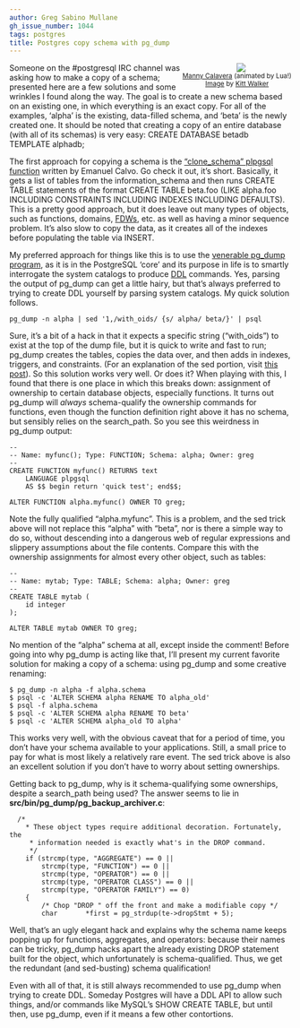 ```yaml
---
author: Greg Sabino Mullane
gh_issue_number: 1044
tags: postgres
title: Postgres copy schema with pg_dump
---
```




<div class="separator" style="clear: both; float:right; text-align: center; padding-bottom: 1px"><a href="/blog/2014/10/09/postgres-copy-schema-with-pgdump/image-0-big.jpeg" imageanchor="1" style="clear: right; margin-bottom: 1em; margin-left: 1em;"><img border="0" src="/blog/2014/10/09/postgres-copy-schema-with-pgdump/image-0.jpeg"/></a>
<br/><small><a href="https://en.wikipedia.org/wiki/Grim_Fandango">Manny Calavera</a> (animated by Lua!)<br/><a href="https://flic.kr/p/6mkS3M">Image</a> by <a href="https://www.flickr.com/photos/kittwalker/">Kitt Walker</a></small></div>

Someone on the #postgresql IRC channel was asking how to make a copy of a schema; presented here are a few solutions and some wrinkles I found along the way. The goal is to create a new schema based on an existing one, in which everything is an exact copy. For all of the examples, ‘alpha’ is the existing, data-filled schema, and ‘beta’ is the newly created one. It should be noted that creating a copy of an entire database (with all of its schemas) is very easy: CREATE DATABASE betadb TEMPLATE alphadb;

The first approach for copying a schema is the [“clone_schema” plpgsql function](https://wiki.postgresql.org/wiki/Clone_schema)
written by Emanuel Calvo. Go check it out, it’s short. Basically, it gets a list of tables from the information_schema and then runs CREATE TABLE statements of the format CREATE TABLE beta.foo (LIKE alpha.foo INCLUDING CONSTRAINTS INCLUDING INDEXES INCLUDING DEFAULTS). This is a pretty good approach, but it does leave out many types of objects, such as functions, domains, [FDWs](https://wiki.postgresql.org/wiki/Foreign_data_wrappers), etc. as well as having a minor sequence problem. It’s also slow to copy the data, as it creates all of the indexes before populating the table via INSERT.

My preferred approach for things like this is to use the [venerable pg_dump program](https://www.postgresql.org/docs/current/static/app-pgdump.html), as it is in the PostgreSQL ‘core’ and its purpose in life is to smartly interrogate the system catalogs to produce [DDL](https://en.wikipedia.org/wiki/Data_definition_language) commands. Yes, parsing the output of pg_dump can get a little hairy, but that’s always preferred to trying to create DDL yourself by parsing system catalogs. My quick solution follows.

```
pg_dump -n alpha | sed '1,/with_oids/ {s/ alpha/ beta/}' | psql
```

Sure, it’s a bit of a hack in that it expects a specific string (“with_oids”) to exist at the top of the dump file, but it is quick to write and fast to run; pg_dump creates the tables, copies the data over, and then adds in indexes, triggers, and constraints. (For an explanation of the sed portion, visit [this post](/blog/2013/10/28/postgres-sed-pgdump-warnings)). So this solution works very well. Or does it? When playing with this, I found that there is one place in which this breaks down: assignment of ownership to certain database objects, especially functions. It turns out pg_dump will *always* schema-qualify the ownership commands for functions, even though the function definition right above it has no schema, but sensibly relies on the search_path. So you see this weirdness in pg_dump output:

```
--
-- Name: myfunc(); Type: FUNCTION; Schema: alpha; Owner: greg
--
CREATE FUNCTION myfunc() RETURNS text
    LANGUAGE plpgsql
    AS $$ begin return 'quick test'; end$$;

ALTER FUNCTION alpha.myfunc() OWNER TO greg;
```

Note the fully qualified “alpha.myfunc”. This is a problem, and the sed trick above will not replace this “alpha” with “beta”, nor is there a simple way to do so, without descending into a dangerous web of regular expressions and slippery assumptions about the file contents. Compare this with the ownership assignments for almost every other object, such as tables:

```
--
-- Name: mytab; Type: TABLE; Schema: alpha; Owner: greg
--
CREATE TABLE mytab (
    id integer
);

ALTER TABLE mytab OWNER TO greg;
```

No mention of the “alpha” schema at all, except inside the comment! Before going into why pg_dump is acting like that, I’ll present my current favorite solution for making a copy of a schema: using pg_dump and some creative renaming:

```
$ pg_dump -n alpha -f alpha.schema
$ psql -c 'ALTER SCHEMA alpha RENAME TO alpha_old'
$ psql -f alpha.schema
$ psql -c 'ALTER SCHEMA alpha RENAME TO beta'
$ psql -c 'ALTER SCHEMA alpha_old TO alpha'
```

This works very well, with the obvious caveat that for a period of time, you don’t have your schema available to your applications. Still, a small price to pay for what is most likely a relatively rare event. The sed trick above is also an excellent solution if you don’t have to worry about setting ownerships.

Getting back to pg_dump, why is it schema-qualifying some ownerships, despite a search_path being used? The answer seems to lie in **src/bin/pg_dump/pg_backup_archiver.c**:

```
  /*
    * These object types require additional decoration. Fortunately, the
     * information needed is exactly what's in the DROP command.
     */
    if (strcmp(type, "AGGREGATE") == 0 ||
        strcmp(type, "FUNCTION") == 0 ||
        strcmp(type, "OPERATOR") == 0 ||
        strcmp(type, "OPERATOR CLASS") == 0 ||
        strcmp(type, "OPERATOR FAMILY") == 0)
    {
        /* Chop "DROP " off the front and make a modifiable copy */
        char       *first = pg_strdup(te->dropStmt + 5);
```

Well, that’s an ugly elegant hack and explains why the schema name keeps popping up for functions, aggregates, and operators: because their names can be tricky, pg_dump hacks apart the already existing DROP statement built for the object, which unfortunately is schema-qualified. Thus, we get the redundant (and sed-busting) schema qualification!

Even with all of that, it is still always recommended to use pg_dump when trying to create DDL. Someday Postgres will have a DDL API to allow such things, and/or commands like MySQL’s SHOW CREATE TABLE, but until then, use pg_dump, even if it means a few other contortions.



